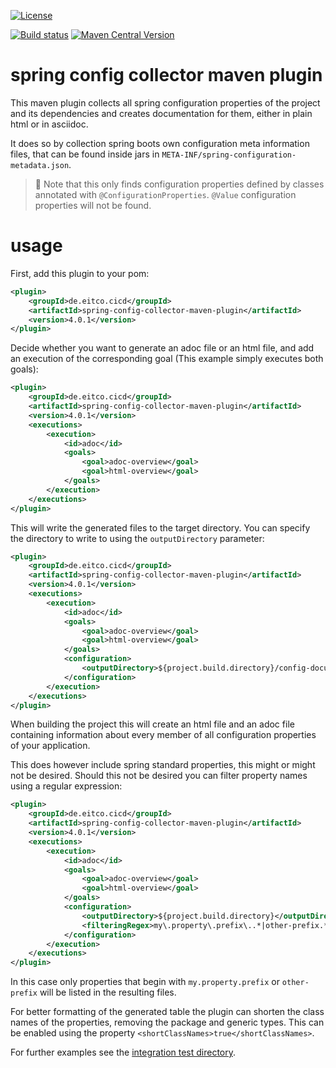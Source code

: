 
[![License](https://img.shields.io/github/license/eitco/spring-config-collector-maven-plugin.svg?style=for-the-badge)](https://opensource.org/license/mit)


[![Build status](https://img.shields.io/github/actions/workflow/status/eitco/spring-config-collector-maven-plugin/deploy.yaml?branch=main&style=for-the-badge&logo=github)](https://github.com/eitco/spring-config-collector-maven-plugin/actions/workflows/deploy.yaml)
[![Maven Central Version](https://img.shields.io/maven-central/v/de.eitco.cicd/spring-config-collector-maven-plugin?style=for-the-badge&logo=apachemaven)](https://central.sonatype.com/artifact/de.eitco.cicd/spring-config-collector-maven-plugin)

# spring config collector maven plugin

This maven plugin collects all spring configuration properties of the project and its dependencies and creates 
documentation for them, either in plain html or in asciidoc.

It does so by collection spring boots own configuration meta information files, that can be found inside
jars in `META-INF/spring-configuration-metadata.json`.

> 📘 Note that this only finds configuration properties defined by classes annotated with `@ConfigurationProperties`. 
> `@Value` configuration properties will not be found.

# usage 

First, add this plugin to your pom:

````xml
<plugin>
    <groupId>de.eitco.cicd</groupId>
    <artifactId>spring-config-collector-maven-plugin</artifactId>
    <version>4.0.1</version>
</plugin>
````

Decide whether you want to generate an adoc file or an html file, and add 
an execution of the corresponding goal (This example simply executes both goals): 

````xml
<plugin>
    <groupId>de.eitco.cicd</groupId>
    <artifactId>spring-config-collector-maven-plugin</artifactId>
    <version>4.0.1</version>
    <executions>
        <execution>
            <id>adoc</id>
            <goals>
                <goal>adoc-overview</goal>
                <goal>html-overview</goal>
            </goals>
        </execution>
    </executions>
</plugin>
````

This will write the generated files to the target directory. You can specify the directory to write to using the 
`outputDirectory` parameter: 

````xml
<plugin>
    <groupId>de.eitco.cicd</groupId>
    <artifactId>spring-config-collector-maven-plugin</artifactId>
    <version>4.0.1</version>
    <executions>
        <execution>
            <id>adoc</id>
            <goals>
                <goal>adoc-overview</goal>
                <goal>html-overview</goal>
            </goals>
            <configuration>
                <outputDirectory>${project.build.directory}/config-documentation</outputDirectory>
            </configuration>
        </execution>
    </executions>
</plugin>
````

When building the project this will create an html file and an adoc file containing information about every member of all configuration properties of your application. 

This does however include spring standard properties, this might or might not be desired. Should this not be desired 
you can filter property names using a regular expression:

````xml
<plugin>
    <groupId>de.eitco.cicd</groupId>
    <artifactId>spring-config-collector-maven-plugin</artifactId>
    <version>4.0.1</version>
    <executions>
        <execution>
            <id>adoc</id>
            <goals>
                <goal>adoc-overview</goal>
                <goal>html-overview</goal>
            </goals>
            <configuration>
                <outputDirectory>${project.build.directory}</outputDirectory>
                <filteringRegex>my\.property\.prefix\..*|other-prefix.*</filteringRegex>
            </configuration>
        </execution>
    </executions>
</plugin>
````
In this case only properties that begin with `my.property.prefix` or `other-prefix` will be listed in the resulting files.

For better formatting of the generated table the plugin can shorten the class names of the properties, removing the package
and generic types. This can be enabled using the property `<shortClassNames>true</shortClassNames>`.

For further examples see the [integration test directory](./src/it).